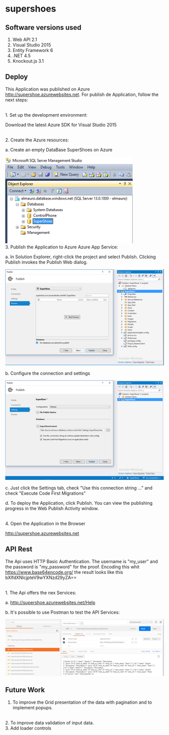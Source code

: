 # supershoes

## Software versions used

1. Web API 2.1
2. Visual Studio 2015
3. Entity Framework 6
4. .NET 4.5
5. Knockout.js 3.1

## Deploy

This Application was published on Azure http://supershoe.azurewebsites.net. For publish de Application, follow the next steps:

<br />
1. Set up the development environment:

Download the latest Azure SDK for Visual Studio 2015

<br />
2. Create the Azure resources:

a. Create an empty DataBase SuperShoes on Azure
	
<img src="https://github.com/elmauro/supershoes/blob/documentation/SuperShoes/Images/Database1.png?raw=true">

<br />
3. Publish the Application to Azure Azure App Service:

a. In Solution Explorer, right-click the project and select Publish. Clicking Publish invokes the Publish Web dialog.

<img src="https://github.com/elmauro/supershoes/blob/documentation/SuperShoes/Images/Publishing1.png?raw=true">

b.  Configure the connection and settings

<img src="https://github.com/elmauro/supershoes/blob/documentation/SuperShoes/Images/Publishing2.png?raw=true">

   c. Just click the Settings tab, check "Use this connection string ..." and check "Execute Code First Migrations"

   d. To deploy the Application, click Publish. You can view the publishing progress in the Web Publish Activity window. 

<br />
4. Open the Application in the Browser

http://supershoe.azurewebsites.net


## API Rest

The Api uses HTTP Basic Authentication. The username is "my_user" and the password is "my_password" for the proof. Encoding this whit https://www.base64encode.org/ the result looks like this bXlfdXNlcjpteV9wYXNzd29yZA==

<br />
1. The Api offers the nex Services:

a. http://supershoe.azurewebsites.net/Help

b. It's possible to use Postman to test the API Services:

<img src="https://github.com/elmauro/supershoes/blob/documentation/SuperShoes/Images/Postman1.png?raw=true">


## Future Work

1. To improve the Grid presentation of the data with pagination and to implement popups.
<br/>
2. To improve data validation of input data.
</br>
3. Add loader controls
